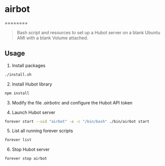# airbot
========

> Bash script and resources to set up a Hubot server on a blank Ubuntu AMI with a blank Volume attached.

## Usage

1. Install packages
  ```bash
  ./install.sh
  ```

2. Install Hubot library
  ```bash
  npm install
  ```

3. Modify the file *.airbotrc* and configure the Hubot API token

4. Launch Hubot server
  ```bash
  forever start --uid "airbot" -a -c "/bin/bash" ./bin/airbot start
  ```

5. List all running forever scripts
  ```bash
  forever list
  ```

6. Stop Hubot server
  ```bash
  forever stop airbot
  ```
